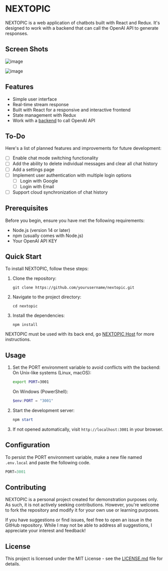 # NEXTOPIC

NEXTOPIC is a web application of chatbots built with React and Redux. It's designed to work with a backend that can call the OpenAI API to generate responses.

## Screen Shots

![image](https://github.com/user-attachments/assets/8a756312-580f-45df-b35d-a37c465fb6f4)

![image](https://github.com/user-attachments/assets/7e034b27-2253-43af-9e53-426906248f96)


## Features

- Simple user interface
- Real-time stream response
- Built with React for a responsive and interactive frontend
- State management with Redux
- Work with a [backend](https://github.com/lacser/NEXTOPICHost) to call OpenAI API

## To-Do

Here's a list of planned features and improvements for future development:

- [ ] Enable chat mode switching functionality
- [ ] Add the ability to delete individual messages and clear all chat history
- [ ] Add a settings page
- [ ] Implement user authentication with multiple login options
  - [ ] Login with Google
  - [ ] Login with Email
- [ ] Support cloud synchronization of chat history

## Prerequisites

Before you begin, ensure you have met the following requirements:

- Node.js (version 14 or later)
- npm (usually comes with Node.js)
- Your OpenAI API KEY

## Quick Start

To install NEXTOPIC, follow these steps:

1. Clone the repository:

   ```
   git clone https://github.com/yourusername/nextopic.git
   ```

2. Navigate to the project directory:

   ```
   cd nextopic
   ```

3. Install the dependencies:

   ```
   npm install
   ```

NEXTOPIC must be used with its back end, go [NEXTOPIC Host](https://github.com/lacser/NEXTOPICHost) for more instructions.

## Usage

1. Set the PORT environment variable to avoid conflicts with the backend: On Unix-like systems (Linux, macOS):

   ```bash
   export PORT=3001
   ```

   On Windows (PowerShell):

   ```powershell
   $env:PORT = "3001"
   ```

2. Start the development server:

   ```powershell
   npm start
   ```

3. If not opened automatically, visit `http://localhost:3001` in your browser.

## Configuration

To persist the PORT environment variable, make a new file named `.env.local` and paste the following code.

```javascript
PORT=3001
```

## Contributing

NEXTOPIC is a personal project created for demonstration purposes only. As such, it is not actively seeking contributions. However, you're welcome to fork the repository and modify it for your own use or learning purposes.

If you have suggestions or find issues, feel free to open an issue in the GitHub repository. While I may not be able to address all suggestions, I appreciate your interest and feedback!

## License

This project is licensed under the MIT License - see the [LICENSE.md](LICENSE.md) file for details.
